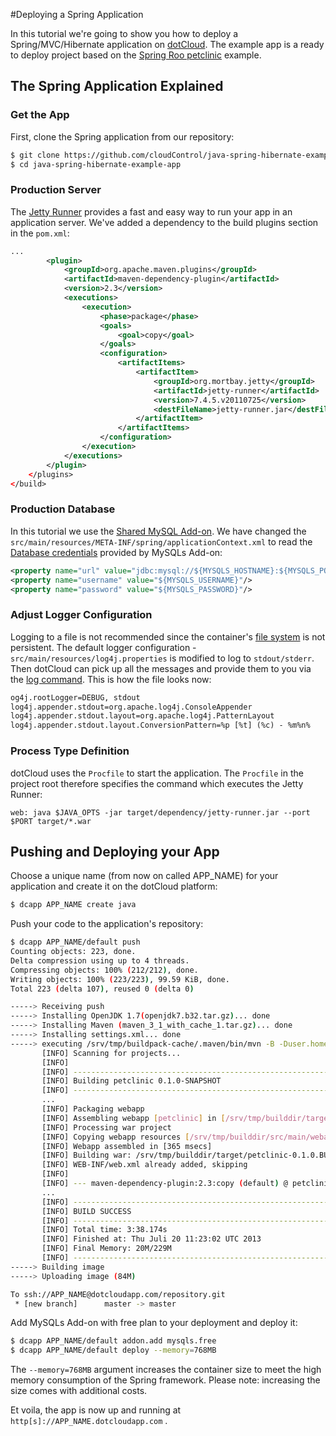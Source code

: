 #Deploying a Spring Application

In this tutorial we're going to show you how to deploy a Spring/MVC/Hibernate application on [dotCloud]. The example app is a ready to deploy project based on the [Spring Roo petclinic] example.

## The Spring Application Explained

### Get the App


First, clone the Spring application from our repository:

~~~bash
$ git clone https://github.com/cloudControl/java-spring-hibernate-example-app
$ cd java-spring-hibernate-example-app
~~~


### Production Server

The [Jetty Runner] provides a fast and easy way to run your app in an application server. We've added a dependency to the build plugins section in the `pom.xml`:

~~~xml
...
        <plugin>
            <groupId>org.apache.maven.plugins</groupId>
            <artifactId>maven-dependency-plugin</artifactId>
            <version>2.3</version>
            <executions>
                <execution>
                    <phase>package</phase>
                    <goals>
                        <goal>copy</goal>
                    </goals>
                    <configuration>
                        <artifactItems>
                            <artifactItem>
                                <groupId>org.mortbay.jetty</groupId>
                                <artifactId>jetty-runner</artifactId>
                                <version>7.4.5.v20110725</version>
                                <destFileName>jetty-runner.jar</destFileName>
                            </artifactItem>
                        </artifactItems>
                    </configuration>
                </execution>
            </executions>
        </plugin>
    </plugins>
</build>
~~~



### Production Database

In this tutorial we use the [Shared MySQL Add-on]. We have changed the `src/main/resources/META-INF/spring/applicationContext.xml` to read the [Database credentials] provided by MySQLs Add-on:

~~~xml
<property name="url" value="jdbc:mysql://${MYSQLS_HOSTNAME}:${MYSQLS_PORT}/${MYSQLS_DATABASE}"/>
<property name="username" value="${MYSQLS_USERNAME}"/>
<property name="password" value="${MYSQLS_PASSWORD}"/>
~~~

### Adjust Logger Configuration

Logging to a file is not recommended since the container's [file system] is not persistent.
The default logger configuration - `src/main/resources/log4j.properties` is modified to log to `stdout/stderr`.
Then dotCloud can pick up all the messages and provide them to you via the [log command]. This is how the file looks now:
~~~xml
og4j.rootLogger=DEBUG, stdout
log4j.appender.stdout=org.apache.log4j.ConsoleAppender
log4j.appender.stdout.layout=org.apache.log4j.PatternLayout
log4j.appender.stdout.layout.ConversionPattern=%p [%t] (%c) - %m%n%
~~~

### Process Type Definition

dotCloud uses the `Procfile` to start the application. The `Procfile` in the project root therefore specifies the command which executes the Jetty Runner:

~~~
web: java $JAVA_OPTS -jar target/dependency/jetty-runner.jar --port $PORT target/*.war
~~~


## Pushing and Deploying your App

Choose a unique name (from now on called APP_NAME) for your application and create it on the dotCloud platform:

~~~bash
$ dcapp APP_NAME create java
~~~

Push your code to the application's repository:

~~~bash
$ dcapp APP_NAME/default push
Counting objects: 223, done.
Delta compression using up to 4 threads.
Compressing objects: 100% (212/212), done.
Writing objects: 100% (223/223), 99.59 KiB, done.
Total 223 (delta 107), reused 0 (delta 0)

-----> Receiving push
-----> Installing OpenJDK 1.7(openjdk7.b32.tar.gz)... done
-----> Installing Maven (maven_3_1_with_cache_1.tar.gz)... done
-----> Installing settings.xml... done
-----> executing /srv/tmp/buildpack-cache/.maven/bin/mvn -B -Duser.home=/srv/tmp/builddir -Dmaven.repo.local=/srv/tmp/buildpack-cache/.m2/repository -s /srv/tmp/buildpack-cache/.m2/settings.xml -DskipTests=true clean install
       [INFO] Scanning for projects...
       [INFO]
       [INFO] ---------------------------------------------------------------
       [INFO] Building petclinic 0.1.0-SNAPSHOT
       [INFO] ---------------------------------------------------------------
       ...
       [INFO] Packaging webapp
       [INFO] Assembling webapp [petclinic] in [/srv/tmp/builddir/target/petclinic-0.1.0.BUILD-SNAPSHOT]
       [INFO] Processing war project
       [INFO] Copying webapp resources [/srv/tmp/builddir/src/main/webapp]
       [INFO] Webapp assembled in [365 msecs]
       [INFO] Building war: /srv/tmp/builddir/target/petclinic-0.1.0.BUILD-SNAPSHOT.war
       [INFO] WEB-INF/web.xml already added, skipping
       [INFO]
       [INFO] --- maven-dependency-plugin:2.3:copy (default) @ petclinic ---
       ...
       [INFO] ---------------------------------------------------------------
       [INFO] BUILD SUCCESS
       [INFO] ---------------------------------------------------------------
       [INFO] Total time: 3:38.174s
       [INFO] Finished at: Thu Juli 20 11:23:02 UTC 2013
       [INFO] Final Memory: 20M/229M
       [INFO] ---------------------------------------------------------------
-----> Building image
-----> Uploading image (84M)

To ssh://APP_NAME@dotcloudapp.com/repository.git
 * [new branch]      master -> master
~~~

Add MySQLs Add-on with free plan to your deployment and deploy it:

~~~bash
$ dcapp APP_NAME/default addon.add mysqls.free
$ dcapp APP_NAME/default deploy --memory=768MB
~~~

The `--memory=768MB` argument increases the container size to meet the high memory consumption of the Spring framework. Please note: increasing the size comes with additional costs.

Et voila, the app is now up and running at `http[s]://APP_NAME.dotcloudapp.com` .


[Spring Roo petclinic]: http://static.springsource.org/spring-roo/reference/html/intro.html#intro-exploring-sample
[Database credentials]: add-on-credentials
[Jetty Runner]: http://wiki.eclipse.org/Jetty/Howto/Using_Jetty_Runner
[dotCloud]: /
[file system]: ../../platform-documentation#non-persistent-filesystem
[log command]: ../../platform-documentation#logging
[Shared MySQL Add-on]: ../../add-on-documentation/mysql
